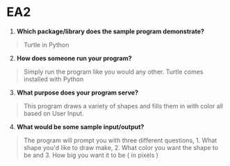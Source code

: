 # EA2

 1. **Which package/library does the sample program demonstrate?**

> Turtle in Python

2. **How does someone run your program?**

> Simply run the program like you would any other. Turtle comes installed with Python

3. **What purpose does your program serve?**

> This program draws a variety of shapes and fills them in with color all based on User Input.

 4. **What would be some sample input/output?**

> The program will prompt you with three different questions, 1. What shape you'd like to draw make, 2. What color you want the shape to be and 3. How big you want it to be ( in pixels )
